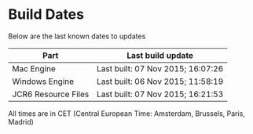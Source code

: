 # Build Dates

Below are the last known dates to updates

Part | Last build update
-----|-----
Mac Engine | Last built: 07 Nov 2015; 16:07:26
Windows Engine | Last built: 06 Nov 2015; 11:58:19
JCR6 Resource Files | Last built: 07 Nov 2015; 16:21:53
All times are in CET (Central European Time: Amsterdam, Brussels, Paris, Madrid)



